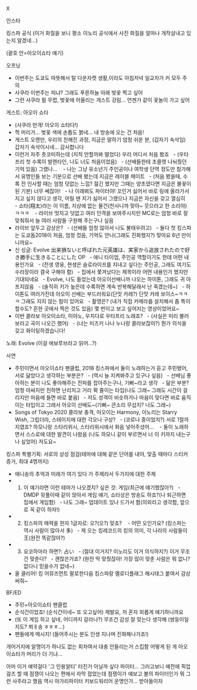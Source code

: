 


X



인스타



킹스파 공식
(이거 화질을 보니 평소 이노리 공식에서 사진 화질을 얼마나 개작살내고 있는지 알겠네...)

(괄호 안=아오이쇼타 얘기)

오프닝
- 이번주는 도쿄도 따뜻해서 탈 다운자켓 생활,이라도 아침저녁 일교차가 커 모두 주의
- 사쿠라 이번주는 피냐? 그래도 푸른하늘 아래 벚꽃 찍고 싶어
- 그런 사쿠라 필 무렵, 벚꽃에 어울리는 게스트 강림... 언젠가 같이 꽃놀이 가고 싶어

게스트: 아오이 쇼타
- (사쿠라 만개! 아오이 쇼타다!)
- 헉 머리가... 벚꽃 색에 손톱도 붉네... 내 방송에 오는 건 처음!
- 게스트 오랜만, 우리의 친해진 과정, 지금은 말하기 엄청 쉬운 분, (갑자기 속삭임) 갑자기 속삭이시네... 감사합니다
- 이런거 자주 츳코미하는데 (지적 안할까봐 떨었다) 우리 어디서 처음 봤죠
  - (우타프리 첫 수록이 발렌타인, 나도 너도 처음이었음)
  - (선배들한테 초콜렛 나눠줬던 기억 있음) 그랬나... 
  - 나는 그냥 유소년기 주인공이나 여학생 단역 정도만 참가해서 유명인들 보는 기분으로 선배 봤는데 지금은 레이블 메이트
  - (처음 봤을때, 수록 전 인사할 때는 엄청 덧없는 느낌? 젊긴 했지만 그때는 양초였다면 지금은 불꽃이 된 기분) 너무 쎄잖아!
  - 나 이래뵈도 파이터야! 꼬인거 싫어서 바로 링에 올라가서 지고 싶지 않다고 생각, 어릴 땐 지기 싫어서 그랬으나 지금은 자신을 갖고 열심히
  - 쇼타(翔太)라는 이 이름, 지상에 없는 물건(천사니까 맞아~ 웃으라고 한 소리야)ㅋㅋㅋ 
  - 라이브 멋지고 덧없고 여러 인격을 보여주시지만 MC로는 엄청 바로 잘 맞춰줘서 늘 여러 사람들 구원해 주는구나 싶음
- 라이브 앞두고 감상은?
  - (선배들 엄청 많아서 나도 불태우려고)
  - 둘다 첫 킹스파는 도쿄돔2018이 처음, 엄청 컸음, 기억도 안나(그래도 진화했지?) 맞아요 6년 만이니까요~
- 신 싱글: Evolve 出来損ないと呼ばれた元英雄は、実家から追放されたので好き勝手に生きることにした OP
  - 애니 타이업, 주인공 역할이기도 한데 어떤 내용인가요
  - (전생 영웅, 현생은 슬로라이프를 지내고 싶다는 주인공, 그래도 여기도 수라장이라 결국 구해야 함)
  - 집에서 쫓겨났다는 제목이라 어떤 내용인가 했지만 기대되네요
  - Evolve, 나도 들었는데 아오이선배니까 나오는 하이톤, 그래도 귀 아프지않음
  - (솔직히 키가 높은데 수록하면 계속 반복해달래서 난 죽겠는데~)
  - 하이톤도 여러가진데 아오이 선배는 부드러워요(단맛 카레?) 단맛 카레 보이스~ㅋㅋㅋ 그래도 지지 않는 힘이 있어요
  - 촬영은? (내가 직접 카메라를 설치해서 좀 특이할수도? 흔한 곳에서 찍은 것도 있음) 몇 번이고 보고 싶어지는 영상이었어요~
- 이번 콜라보 아오이쇼타, 미야노, 우치다로 우타프리 노래죠?
  - (사실은 미리 불러보라고 곡이 나오긴 했어)
  - (너는 미즈키 나나 누나랑 콜라보잖아?) 뭔가 의식을 갖고 화이팅하겠습니다! 

노래: Evolve (이걸 에보루브라고 읽어...?)

사연
- 주민이면서 아오이쇼타 팬클럽, 2018 킹스파에서 둘이 노래하는거 듣고 주민됐어, 서로 닮았다고 생각하는 부분은?
  - (역시 늘 지켜봐주고 있구나 싶음)
  - 선배님 좋아하는 분이 나도 좋아해주는 전파를 잡아주는구나, 기뻐~라고 생각
  - 닮은 부분? 엄청 아싸지만 친하면 난리치고 거리 확 줄이는 타입(나도 그래~ 그래도 시간이 걸리지만 마음에 들면 바로 붙음)
  - 저도 성격이 비슷하거나 마음이 맞다면 바로 움직이는 타입이고 그래서 아오이 선배도~(기뻐~ 큰소리 무섭지? 나도 그래~)
- Songs of Tokyo 2020 콜라보 충격, 아오이는 Harmony, 이노리는 Starry Wish, 그립더라, 스테이지에 대한 각오나 구상?
  - (코로나 중이었지?) 서로 1절까지였죠? 하모니랑 스타리위시, 스타리위시에서 화음 넣어주셨어... 
  - 둘이 노래하면서 스스로에 대한 발견이 나왔음 (나도 하모니 같이 부르면서 너 이 키까지 내는구나 싶었어) 저도요~

킹스파 특별기획: 서로의 상성 점검(테마에 대해 같은 단어를 내야, 맞출 때마다 스티커 증가, 최대 4명까지)
- 애니송의 추억과 미래가 여기 있다 가 주제라서 두가지에 대한 주제
- 1. 이 얘기라면 이런 테마가 나오겠지? 싶은 것: 게임(최근에 얘기했잖아?)
  - DMDP 뒷풀이때 같이 앉아서 게임 얘기, 쇼타상은 방송도 하죠?(나 퇴근하면 집에서 게임함)
  - 나도 그래~ 업데이트 있나 드가서 함(의외라고 생각함, 앞으로 꼭 같이 하자!)
- 2. 킹스파의 매력을 한자 1글자로: 오?(오?) 맞죠? 
  - 어떤 오인가요? (킹스파는 역시 사람이 많아서 多)
  - 제 오는 킹레코드의 킹의 의미, 각 나라의 사람들이 王(완전 똑같잖아?)
- 3. 요코하마라 하면?: 占い
  - (절대 이거지? 이노리도 이거 의식하지?) 이거 무조건 맞춘다?
  - 괜찮은거죠? (완전 딱 맞췄잖아! 가장 많이 맞춘 사람은 뭐 없니? 없다니 믿을수가 없네~)
- 올 클리어! 킹 어뮤즈먼트 팔로한다음 킹스파랑 멜로디플래그 해시태그 붙여서 감상 써줘~

BF/ED
- 주민+아오이쇼타 팬클럽
- 순식간이었죠! (순식간이네~ 또 오고싶어) 제발요, 저 혼자 외롭게 얘기하니까요
- (또 이 게임 하고 싶네, 어디까지 갈라나?) 무조건 감성 잘 맞는다 생각해 (쌍둥이일지도? 쬐ㅐ송 ㅎㅎㅎ...)
- 팬들에게 메시지! (들어주시는 분도 인생 지나며 진화해나가죠!)

개어거지에 알맹이가 하나도 없는 회차여서 대충 안들리는거 스킵함
어떻게 된 게 아오이쇼타가 머리가 더 기냐...

아마 이거 예약걸다 '그 인용알티' 터진거 아닐까 싶다
파이터... 그러고보니 예전에 픽업걸즈 할 때 점쟁이 나오는 편에서 자막 접었는데 점쟁이가 얘보고 불의 파이터인가 뭐 그런 사주라고 했음
역시 아가리파이터 키보드워리어 운명인가... 받아들이자
